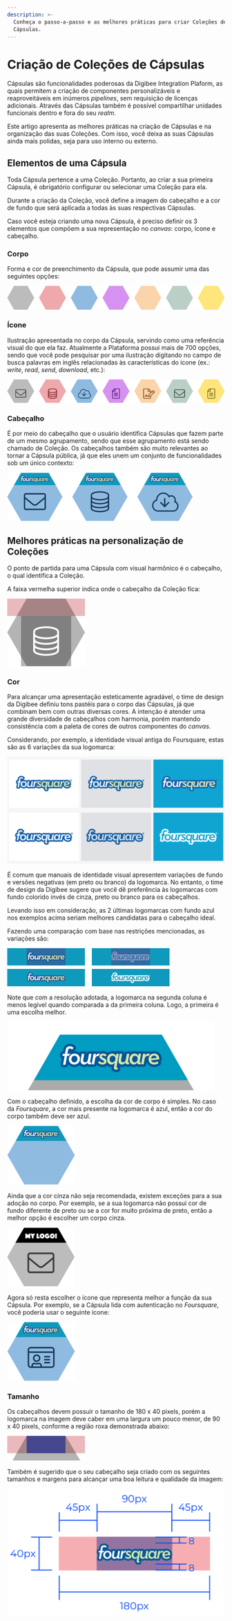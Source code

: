 ```yaml
---
description: >-
  Conheça o passo-a-passo e as melhores práticas para criar Coleções de
  Cápsulas.
---
```


# Criação de Coleções de Cápsulas

Cápsulas são funcionalidades poderosas da Digibee Integration Plaform, as quais permitem a criação de componentes personalizáveis e reaproveitáveis em inúmeros _pipelines_, sem requisição de licenças adicionais. Através das Cápsulas também é possível compartilhar unidades funcionais dentro e fora do seu _realm_.

Este artigo apresenta as melhores práticas na criação de Cápsulas e na organização das suas Coleções. Com isso, você deixa as suas Cápsulas ainda mais polidas, seja para uso interno ou externo.

## Elementos de uma Cápsula <a href="#h_ecf4404860" id="h_ecf4404860"></a>

Toda Cápsula pertence a uma Coleção. Portanto, ao criar a sua primeira Cápsula, é obrigatório configurar ou selecionar uma Coleção para ela.

Durante a criação da Coleção, você define a imagem do cabeçalho e a cor de fundo que será aplicada a todas às suas respectivas Cápsulas.

Caso você esteja criando uma nova Cápsula, é preciso definir os 3 elementos que compõem a sua representação no _canvas_: corpo, ícone e cabeçalho.

### Corpo <a href="#h_dea515ecb0" id="h_dea515ecb0"></a>

Forma e cor de preenchimento da Cápsula, que pode assumir uma das seguintes opções:

![](<../../.gitbook/assets/01 (10).png>)

### Ícone <a href="#h_1d1c7ec435" id="h_1d1c7ec435"></a>

Ilustração apresentada no corpo da Cápsula, servindo como uma referência visual do que ela faz. Atualmente a Plataforma possui mais de 700 opções, sendo que você pode pesquisar por uma ilustração digitando no campo de busca palavras em inglês relacionadas às características do ícone (ex.: _write_, _read_, _send_, _download_, etc.):

![](<../../.gitbook/assets/02 (5).png>)

### Cabeçalho <a href="#h_1def8b1b17" id="h_1def8b1b17"></a>

É por meio do cabeçalho que o usuário identifica Cápsulas que fazem parte de um mesmo agrupamento, sendo que esse agrupamento está sendo chamado de Coleção. Os cabeçalhos também são muito relevantes ao tornar a Cápsula pública, já que eles unem um conjunto de funcionalidades sob um único contexto:

![](<../../.gitbook/assets/03 (8).png>)

## Melhores práticas na personalização de Coleções <a href="#h_ab28a0d4e1" id="h_ab28a0d4e1"></a>

O ponto de partida para uma Cápsula com visual harmônico é o cabeçalho, o qual identifica a Coleção.

A faixa vermelha superior indica onde o cabeçalho da Coleção fica:

![](<../../.gitbook/assets/04 (7).png>)

### Cor <a href="#h_9d85c287c6" id="h_9d85c287c6"></a>

Para alcançar uma apresentação esteticamente agradável, o time de design da Digibee definiu tons pastéis para o corpo das Cápsulas, já que combinam bem com outras diversas cores. A intenção é atender uma grande diversidade de cabeçalhos com harmonia, porém mantendo consistência com a paleta de cores de outros componentes do _canvas_.

Considerando, por exemplo, a identidade visual antiga do Foursquare, estas são as 6 variações da sua logomarca:

![](<../../.gitbook/assets/05 (7).png>)

É comum que manuais de identidade visual apresentem variações de fundo e versões negativas (em preto ou branco) da logomarca. No entanto, o time de design da Digibee sugere que você dê preferência às logomarcas com fundo colorido invés de cinza, preto ou branco para os cabeçalhos.

Levando isso em consideração, as 2 últimas logomarcas com fundo azul nos exemplos acima seriam melhores candidatas para o cabeçalho ideal.

Fazendo uma comparação com base nas restrições mencionadas, as variações são:

![](<../../.gitbook/assets/06 (4).png>)

Note que com a resolução adotada, a logomarca na segunda coluna é menos legível quando comparada a da primeira coluna. Logo, a primeira é uma escolha melhor.

![](<../../.gitbook/assets/07 (5).png>)

Com o cabeçalho definido, a escolha da cor de corpo é simples. No caso da _Foursquare_, a cor mais presente na logomarca é azul, então a cor do corpo também deve ser azul.

![](../../.gitbook/assets/08.png)

Ainda que a cor cinza não seja recomendada, existem exceções para a sua adoção no corpo. Por exemplo, se a sua logomarca não possui cor de fundo diferente de preto ou se a cor for muito próxima de preto, então a melhor opção é escolher um corpo cinza.

![](<../../.gitbook/assets/09 (3).png>)

Agora só resta escolher o ícone que representa melhor a função da sua Cápsula. Por exemplo, se a Cápsula lida com autenticação no _Foursquare_, você poderia usar o seguinte ícone:

![](../../.gitbook/assets/10.png)

### Tamanho <a href="#h_2c8ee13bd4" id="h_2c8ee13bd4"></a>

Os cabeçalhos devem possuir o tamanho de 180 x 40 pixels, porém a logomarca na imagem deve caber em uma largura um pouco menor, de 90 x 40 pixels, conforme a região roxa demonstrada abaixo:

![](../../.gitbook/assets/11.png)

Também é sugerido que o seu cabeçalho seja criado com os seguintes tamanhos e margens para alcançar uma boa leitura e qualidade da imagem:

![](../../.gitbook/assets/12.png)
